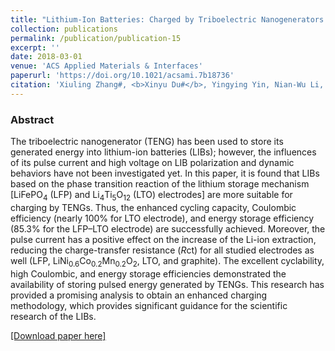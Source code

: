 ```yaml
---
title: "Lithium-Ion Batteries: Charged by Triboelectric Nanogenerators with Pulsed Output Based on the Enhanced Cycling Stability"
collection: publications
permalink: /publication/publication-15
excerpt: ''
date: 2018-03-01
venue: 'ACS Applied Materials & Interfaces'
paperurl: 'https://doi.org/10.1021/acsami.7b18736'
citation: 'Xiuling Zhang#, <b>Xinyu Du#</b>, Yingying Yin, Nian-Wu Li, Wei Fan, Ran Cao, Weihua Xu, Chi Zhang, Congju Li, "Lithium-Ion Batteries: Charged by Triboelectric Nanogenerators with Pulsed Output Based on the Enhanced Cycling Stability", <b><i>ACS Appl. Mater. Interfaces</i></b> <b>10(10)</b>, 8676-8684 (2018)'
---
```

### Abstract

The triboelectric nanogenerator (TENG) has been used to store its generated energy into lithium-ion batteries (LIBs); however, the influences of its pulse current and high voltage on LIB polarization and dynamic behaviors have not been investigated yet. In this paper, it is found that LIBs based on the phase transition reaction of the lithium storage mechanism [LiFePO<sub>4</sub> (LFP) and Li<sub>4</sub>Ti<sub>5</sub>O<sub>12</sub> (LTO) electrodes] are more suitable for charging by TENGs. Thus, the enhanced cycling capacity, Coulombic efficiency (nearly 100% for LTO electrode), and energy storage efficiency (85.3% for the LFP–LTO electrode) are successfully achieved. Moreover, the pulse current has a positive effect on the increase of the Li-ion extraction, reducing the charge-transfer resistance (*R*ct) for all studied electrodes as well (LFP, LiNi<sub>0.6</sub>Co<sub>0.2</sub>Mn<sub>0.2</sub>O<sub>2</sub>, LTO, and graphite). The excellent cyclability, high Coulombic, and energy storage efficiencies demonstrated the availability of storing pulsed energy generated by TENGs. This research has provided a promising analysis to obtain an enhanced charging methodology, which provides significant guidance for the scientific research of the LIBs.

[[Download paper here]](https://doi.org/10.1021/acsami.7b18736)